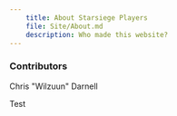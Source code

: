 ```yaml
---
    title: About Starsiege Players
    file: Site/About.md
    description: Who made this website?
---
```


### Contributors
Chris "Wilzuun" Darnell

Test
